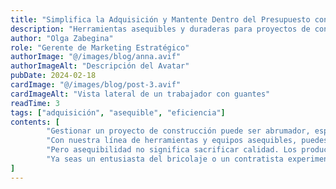 ```yaml
---
title: "Simplifica la Adquisición y Mantente Dentro del Presupuesto con ScrewFast"
description: "Herramientas asequibles y duraderas para proyectos de construcción eficientes"
author: "Olga Zabegina"
role: "Gerente de Marketing Estratégico"
authorImage: "@/images/blog/anna.avif"
authorImageAlt: "Descripción del Avatar"
pubDate: 2024-02-18
cardImage: "@/images/blog/post-3.avif"
cardImageAlt: "Vista lateral de un trabajador con guantes"
readTime: 3
tags: ["adquisición", "asequible", "eficiencia"]
contents: [
        "Gestionar un proyecto de construcción puede ser abrumador, especialmente en lo que respecta a la adquisición de materiales y herramientas. Por eso, en ScrewFast estamos comprometidos con simplificar este proceso y garantizar que tus proyectos se mantengan dentro del presupuesto.",
        "Con nuestra línea de herramientas y equipos asequibles, puedes encontrar todo lo que necesitas sin gastar de más. Nuestro diseño centrado en el usuario asegura que nuestros productos sean fáciles de usar, ahorrándote tiempo y frustraciones en el sitio de trabajo.",
        "Pero asequibilidad no significa sacrificar calidad. Los productos de ScrewFast están diseñados para durar, proporcionando un rendimiento confiable y durabilidad cuando más lo necesitas. Además, con nuestra documentación detallada y tutoriales, puedes integrar fácilmente nuestros productos en tu flujo de trabajo, maximizando la eficiencia y la productividad.",
        "Ya seas un entusiasta del bricolaje o un contratista experimentado, ScrewFast tiene las soluciones que necesitas para tener éxito. Experimenta la diferencia por ti mismo y descubre por qué ScrewFast es la elección de confianza para herramientas y necesidades de construcción."
]
---
```


